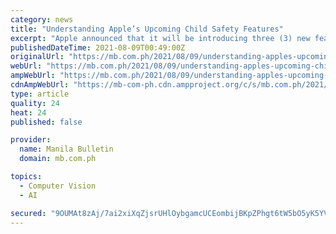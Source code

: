```yaml
---
category: news
title: "Understanding Apple’s Upcoming Child Safety Features"
excerpt: "Apple announced that it will be introducing three (3) new features that protects against Child Sexual Abuse Material (CSAM) when iOS 15, iPadOS 15 and MacOS Monterey drop in a month (or two?). The features affect Siri and Search,"
publishedDateTime: 2021-08-09T00:49:00Z
originalUrl: "https://mb.com.ph/2021/08/09/understanding-apples-upcoming-child-safety-features/"
webUrl: "https://mb.com.ph/2021/08/09/understanding-apples-upcoming-child-safety-features/"
ampWebUrl: "https://mb.com.ph/2021/08/09/understanding-apples-upcoming-child-safety-features/?amp"
cdnAmpWebUrl: "https://mb-com-ph.cdn.ampproject.org/c/s/mb.com.ph/2021/08/09/understanding-apples-upcoming-child-safety-features/?amp"
type: article
quality: 24
heat: 24
published: false

provider:
  name: Manila Bulletin
  domain: mb.com.ph

topics:
  - Computer Vision
  - AI

secured: "9OUMAt8zAj/7ai2xiXqZjsrUHlOybgamcUCEombijBKpZPhgt6tW5bO5yK5YVwn4d/+qd+UB7zAewelWAGae2YUhI8FQxw2B0NhL7Xmm5bLbFXWfgwfOdtXbOO/OU9f/zbFWbtk2jeVSqWI21AqW8iNtgVsELV0oxvwdekHYekKbUDxpHPX39cJlRn7MRah58oQB/DmVdzMRD/ovhvdRiBhuQSdA7O/uL24YaEosMltz9ke4TwKjv1L1P5dyLwI0CjKytMjNbxjo5SyMR+MfeZ+KHTOVDHJwmJHLZclXQj3HaIOJMTxi3kx1ORcir319wP6A6whj5l5SwpQw2qgPCMTauaajEZwyeUjViN6b8sw=;+mvtAn9AvzaRvJTrYP0sxw=="
---
```


